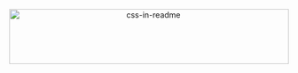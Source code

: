 <div align="center" style="padding="10px">
    <img src="https://github.com/sreeroop/profile-svg/blob/main/type.svg" width="100%" height="100" alt="css-in-readme">
</div>
